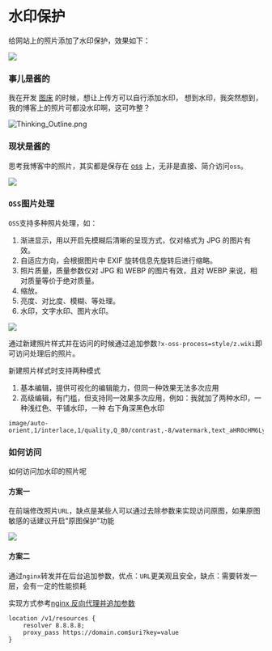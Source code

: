 # 水印保护

给网站上的照片添加了水印保护，效果如下：

![](https://1.z.wiki/images/20220520/33b6d65f4c6c48ffacea4ecae0eacc52.png?x-oss-process=style/z.wiki)

### 事儿是酱的

我在开发 [图床](https://tuchuang.z.wiki/misc/tuchuang.html) 的时候，想让上传方可以自行添加水印，
想到水印，我突然想到，我的博客上的照片可都没水印啊，这可咋整？

![Thinking_Outline.png](https://2.z.wiki/images/20220520/b35f5032e53f457b88dc0ae9440c8785.png?x-oss-process=style/z.wiki)


### 现状是酱的

思考我博客中的照片，其实都是保存在 [oss](https://oss.console.aliyun.com/) 上，无非是直接、简介访问`oss`。


![](https://z.wiki/autoupload/2022-05-20/d467f33b231548c7bf788b712b2b0ceb.oss-%E6%B0%B4%E5%8D%B0.drawio.svg)

### `OSS`图片处理

`OSS`支持多种照片处理，如：

1. 渐进显示，用以开启先模糊后清晰的呈现方式，仅对格式为 JPG 的图片有效。
2. 自适应方向，会根据图片中 EXIF 旋转信息先旋转后进行缩略。
3. 照片质量，质量参数仅对 JPG 和 WEBP 的图片有效，且对 WEBP 来说，相对质量等价于绝对质量。
4. 缩放。
5. 亮度、对比度、模糊、等处理。
6. 水印，文字水印、图片水印。

![](https://3.z.wiki/images/20220521/d320f219fcbe43b5b757e3b69c568252.png?x-oss-process=style/z.wiki)

通过新建照片样式并在访问的时候通过追加参数`?x-oss-process=style/z.wiki`即可访问处理后的照片。

新建照片样式时支持两种模式

1. 基本编辑，提供可视化的编辑能力，但同一种效果无法多次应用
2. 高级编辑，有门槛，但支持同一效果多次应用，例如：我就加了两种水印，一种浅红色、平铺水印，一种 右下角深黑色水印

```
image/auto-orient,1/interlace,1/quality,Q_80/contrast,-8/watermark,text_aHR0cHM6Ly96Lndpa2k,color_fd0303,size_35,rotate_45,fill_1,g_center,t_4,x_100,y_50/watermark,text_aHR0cHM6Ly96Lndpa2k,color_0c0c0c,size_25,g_se,x_20,y_20
```

### 如何访问

如何访问加水印的照片呢

#### 方案一

在前端修改照片`URL`，缺点是某些人可以通过去除参数来实现访问原图，如果原图敏感的话建议开启"原图保护"功能

![](https://0.z.wiki/images/20220521/8ff226ff3ef74941a7c361273cc6c284.png?x-oss-process=style/z.wiki)

#### 方案二

通过`nginx`转发并在后台追加参数，优点：`URL`更美观且安全，缺点：需要转发一层，会有一定的性能损耗

实现方式参考[nginx 反向代理并追加参数](https://snippets.z.wiki/#!./snippets/nginx/proxy/)

```nginx
location /v1/resources {
    resolver 8.8.8.8;
    proxy_pass https://domain.com$uri?key=value
}
```


<TheEnd />
